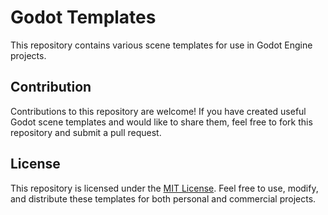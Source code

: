 # Godot Templates

This repository contains various scene templates for use in Godot Engine projects.

## Contribution

Contributions to this repository are welcome! If you have created useful Godot scene templates and would like to share them, feel free to fork this repository and submit a pull request.

## License

This repository is licensed under the [MIT License](LICENSE). Feel free to use, modify, and distribute these templates for both personal and commercial projects.

